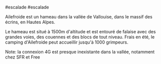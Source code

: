 #escalade #escalade 

Ailefroide est un hameau dans la vallée de Vallouise, dans le massif des écrins, en Hautes Alpes.

Le hameau est situé à 1500m d'altitude et est entouré de falaise avec des grandes voies, des couennes et des blocs de tout niveau. Frais en été, le camping d'Ailefroide peut accueillir jusqu'à 1000 grimpeurs.

Note: la connexion 4G est presque inexistante dans la vallée, notamment chez SFR et Free